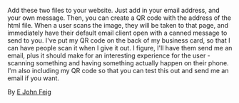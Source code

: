 Add these two files to your website. Just add in your email address, and your own message. Then, you can create a QR code with the address of the html file. When a user scans the image, they will be taken to that page, and immediately have their default email client open with a canned message to send to you. I've put my QR code on the back of my business card, so that I can have people scan it when I give it out. I figure, I'll have them send me an email, plus it should make for an interesting experience for the user - scanning something and having something actually happen on their phone. I'm also including my QR code so that you can test this out and send me an email if you want.

By <a href="plus.google.com/u/0/110693175237378228684?rel=author">E John Feig</a>
